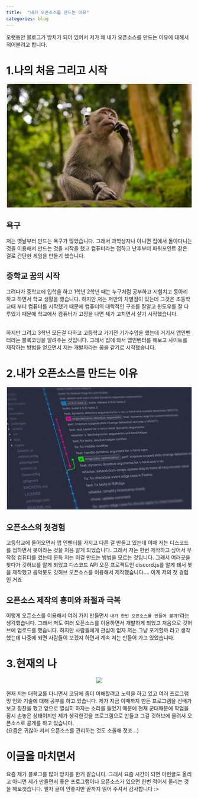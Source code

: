 ```yaml
---
title:  "내가 오픈소스를 만드는 이유"
categories: blog
---
```

오랫동안 블로그가 방치가 되어 있어서 저가 왜 내가 오픈소스를 만드는 이유에 대해서 적어볼려고 합니다.

# 1.나의 처음 그리고 시작

<center><img src="https://raw.githubusercontent.com/INMD1/blog-site/main/_posts/blog/img/juan-rumimpunu-nLXOatvTaLo-unsplash.jpg" width=500 height=50%></center>

## 욕구
저는 옛날부터 만드는 욕구가 많았습니다. 그래서 과학상자나 아니면 집에서 돌아다니는 것을 이용해서 만드는 것을 시작을 했고 컴퓨터라는 접하고 난후부터 파워포인트 같은 걸로 간단한 게임을 만들기 했습니다.

## 중학교 꿈의 시작
그려다가 중학교에 입학을 하고 1학년 2학년 때는 누구처럼 공부하고 시험치고 동아리 하고 하면서 학교 생활을 했습니다. 하지만 저는 저만의 차별점이 있는데 그것은 초등학교때 부터 컴퓨터를 시작했기 때문에 컴퓨터의 대락적인 구조를 잘알고 윈도우를 잘 다루었기 때문에 학교에서 컴퓨터가 고장을 나면 제가 고치면서 살기 시작했습니다.<br><br>

하지만 그려고 3학년 모든걸 다하고 고등학교 가기전 기가수업을 했는데 거기서 앱인벤터라는 블록코딩을 알려주는 것입니다. 그래서 집에 와서 앱인벤터를 해보고 사이트를 제작하는 방법을 얻으면서 저는 개발자라는 꿈을 같기로 시작했습니다.

# 2.내가 오픈소스를 만드는 이유
<center><img src="https://raw.githubusercontent.com/INMD1/blog-site/main/_posts/blog/img/yancy-min-842ofHC6MaI-unsplash.jpg" width=500 height=50%></center>

## 오픈소스의 첫경험
고등학교에 들어오면서 앱 인벤터를 가지고 다른 걸 만들고 있는데 이때 저는 디스코드를 접하면서 봇이라는 것을 처음 알게 되었습니다. 그래서 저는 한번 제작하고 싶어서 무작정 컴퓨터를 켰는데 문득 저는 이걸 만드는 방법을 모르는 것입니다. 그래서 여러곳을 찾다가 깃허브를 알게 되었고 디스코드 API 오픈 프로젝트인 discord.js를 알게 돼서 봇을 제작했고 음악봇도 깃허브 오픈소스를 이용해서 제작했습니다…. 이게 저의 첫 경험 인 거죠

## 오픈소스 제작의 흥미와 좌절과 극복
이렇게 오픈소스를 이용해서 여러 가지 만들면서 `내가 한번 오픈소스를 만들어 볼까?`라는 생각했습니다. 그래서 저도 여러 오픈소스를 이용하면서 개발하게 되었고 처음으로 깃허브에 업로드를 했습니다. 하지만 사람들에게 관심이 없자 저는 그냥 포기할까 라고 생각했는데 나중에 되면 사람들이 보겠지 하면서 계속 저는 만들어 가고 있었습니다.

# 3.현재의 나

<center><img src="https://github.com/INMD1/blog-site/blob/main/_posts/blog/img/bg.27e66650.webp?raw=true"></center>

현재 저는 대학교를 다니면서 코딩에 좀더 이해할려고 노력을 하고 있고 여러 프로그램밍 언와 기술에 대해 공부를 하고 있습니다. 제가 지금 이때까지 만든 프로그램을 선배가 보고 칭찬을 했고 앞으로 열심히 하자는 소리를 들었기 때문에 현재 군대때문에 학업을 잠시 손놓은 상태이지만 제가 생각한것을 프로그램으로 만들고 그걸 깃허브에 올려서 오픈소스로 공개를 하고 있습니다.<br>
(요즘은 귀찮아 져서 오픈소스를 관리하는 것도 소울해 졋죠...)


# 이글을 마치면서
요즘 제가 블로그를 많이 방치를 한거 같습니다. 그래서 요즘 시간이 되면 이런글도 올리고 아니면 제가 만들면서 좋은 프로그램이나 오픈소스가 있으면 한번 적어서 올리는 것을 해보겟습니다. 필자 글이 안좋지만 끝까지 읽어 주셔서 감사합니다 :> 

